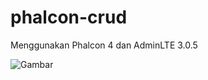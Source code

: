 # phalcon-crud
Menggunakan Phalcon 4 dan AdminLTE 3.0.5


![Gambar](https://drive.google.com/uc?export=view&id=18EB0hHOE-WK6q_R8V9C6o5LvQa0iRP_u)